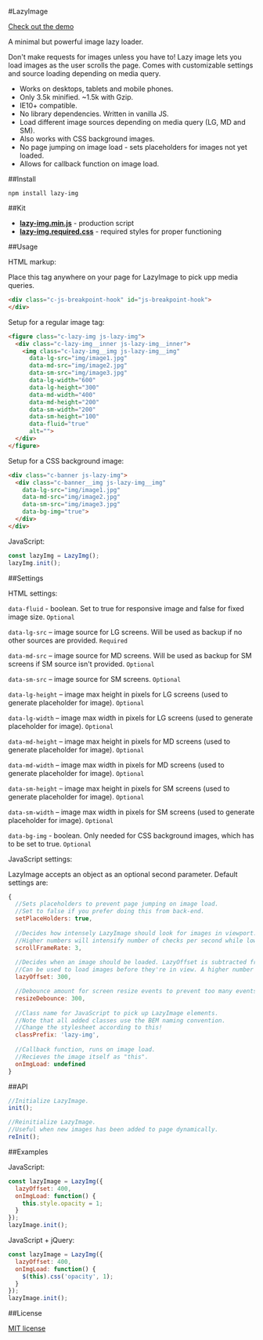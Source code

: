 #LazyImage

[Check out the demo](https://codepen.io/DavidCetinkaya/full/WoEzvB/)

A minimal but powerful image lazy loader.

Don't make requests for images unless you have to! Lazy image lets you load images as the user scrolls the page. Comes with customizable settings and source loading depending on media query.

- Works on desktops, tablets and mobile phones.
- Only 3.5k minified. ~1.5k with Gzip.
- IE10+ compatible.
- No library dependencies. Written in vanilla JS.
- Load different image sources depending on media query (LG, MD and SM).
- Also works with CSS background images.
- No page jumping on image load - sets placeholders for images not yet loaded.
- Allows for callback function on image load.

##Install

```
npm install lazy-img
```

##Kit
- **[lazy-img.min.js](https://raw.githubusercontent.com/davidcetinkaya/lazy-img/master/dist/lazy-img.min.js)** - production script
- **[lazy-img.required.css](https://raw.githubusercontent.com/davidcetinkaya/lazy-img/master/dist/lazy-img.required.css)** - required styles for proper functioning

##Usage

HTML markup:

Place this tag anywhere on your page for LazyImage to pick upp media queries.

```html
<div class="c-js-breakpoint-hook" id="js-breakpoint-hook">
</div>
```

Setup for a regular image tag:

```html
<figure class="c-lazy-img js-lazy-img">
  <div class="c-lazy-img__inner js-lazy-img__inner">
    <img class="c-lazy-img__img js-lazy-img__img" 
      data-lg-src="img/image1.jpg"
      data-md-src="img/image2.jpg"
      data-sm-src="img/image3.jpg"
      data-lg-width="600"
      data-lg-height="300"
      data-md-width="400"
      data-md-height="200"
      data-sm-width="200"
      data-sm-height="100"
      data-fluid="true"
      alt="">
  </div>
</figure>
```

Setup for a CSS background image:

```html
<div class="c-banner js-lazy-img">
  <div class="c-banner__img js-lazy-img__img"
    data-lg-src="img/image1.jpg"
    data-md-src="img/image2.jpg"
    data-sm-src="img/image3.jpg"
    data-bg-img="true">
  </div>
</div>
```

JavaScript:

```javascript
const lazyImg = LazyImg();
lazyImg.init();
```

##Settings

HTML settings:

`data-fluid` - boolean. Set to true for responsive image and false for fixed image size. `Optional`

`data-lg-src` – image source for LG screens. Will be used as backup if no other sources are provided. `Required`

`data-md-src` – image source for MD screens. Will be used as backup for SM screens if SM source isn't provided. `Optional`

`data-sm-src` – image source for SM screens. `Optional`

`data-lg-height` – image max height in pixels for LG screens (used to generate placeholder for image). `Optional`

`data-lg-width` – image max width in pixels for LG screens (used to generate placeholder for image). `Optional`

`data-md-height` – image max height in pixels for MD screens (used to generate placeholder for image). `Optional`

`data-md-width` – image max width in pixels for MD screens (used to generate placeholder for image). `Optional`

`data-sm-height` – image max height in pixels for SM screens (used to generate placeholder for image). `Optional`

`data-sm-width` – image max width in pixels for SM screens (used to generate placeholder for image). `Optional`

`data-bg-img` - boolean. Only needed for CSS background images, which has to be set to true. `Optional`

JavaScript settings:

LazyImage accepts an object as an optional second parameter. Default settings are:

```javascript
{
  //Sets placeholders to prevent page jumping on image load.
  //Set to false if you prefer doing this from back-end.
  setPlaceHolders: true,
  
  //Decides how intensely LazyImage should look for images in viewport.
  //Higher numbers will intensify number of checks per second while lower numbers will slow it down.
  scrollFrameRate: 3,
  
  //Decides when an image should be loaded. LazyOffset is subtracted from image offset top. Pixels.
  //Can be used to load images before they're in view. A higher number will load the image earlier.
  lazyOffset: 300,

  //Debounce amount for screen resize events to prevent too many events firing. Milliseconds. 
  resizeDebounce: 300,
  
  //Class name for JavaScript to pick up LazyImage elements.
  //Note that all added classes use the BEM naming convention.
  //Change the stylesheet according to this!
  classPrefix: 'lazy-img',
  
  //Callback function, runs on image load.
  //Recieves the image itself as "this".
  onImgLoad: undefined
}
```

##API

```javascript
//Initialize LazyImage.
init();

//Reinitialize LazyImage.
//Useful when new images has been added to page dynamically.
reInit();
```

##Examples

JavaScript:

```javascript
const lazyImage = LazyImg({
  lazyOffset: 400,
  onImgLoad: function() {
    this.style.opacity = 1;
  }
});
lazyImage.init();
```

JavaScript + jQuery:

```javascript     
const lazyImage = LazyImg({
  lazyOffset: 400,
  onImgLoad: function() {
    $(this).css('opacity', 1);
  }
});
lazyImage.init();
```

##License

[MIT license](http://opensource.org/licenses/MIT)




